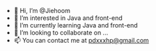 - 👋 Hi, I’m @Jiehoom
- 👀 I’m interested in Java and front-end
- 🌱 I’m currently learning Java and front-end
- 💞️ I’m looking to collaborate on ...
- 📫 You can contact me at pdxxxhp@gmail.com

<!---
Jiehoom/Jiehoom is a ✨ special ✨ repository because its `README.md` (this file) appears on your GitHub profile.
You can click the Preview link to take a look at your changes.
--->

